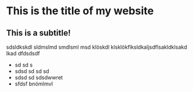 # This is the title of my website

## This is a subtitle!

sdsldkskdl sldmslmd smdlsml msd klöskdl klsklökflksldkaljsdflsakldklsakd lkad  dfdsdsdf

* sd sd s
* sdsd sd sd sd
* sdsd sd sdsdwwret
* sfdsf bnömlmvl